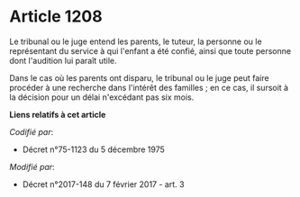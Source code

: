 # Article 1208

Le tribunal ou le juge entend les          parents, le tuteur, la personne ou le représentant du service à qui l'enfant a été
confié, ainsi que toute personne dont l'audition lui paraît utile. 

Dans  le cas où les parents ont disparu, le tribunal ou le juge peut faire  procéder à une recherche dans l'intérêt des
familles ; en ce cas, il  sursoit à la décision pour un délai n'excédant pas six mois.

**Liens relatifs à cet article**

_Codifié par_:

  - Décret n°75-1123 du 5 décembre 1975

_Modifié par_:

  - Décret n°2017-148 du 7 février 2017 - art. 3
